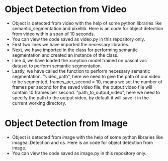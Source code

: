 # Object Detection from Video
- Object is detected from video with the help of some python libraries like semantic_segmentation and pixellib. Here is an code for object detection from video within a span of 10 seconds.
- You can view the code saved as video.py in this repository only.
- First two lines we have imported the necessary libraries.
- Next, we have imported in the class for performing semantic segmentation and created an instance of the class.
- Line 4, we have loaded the xception model trained on pascal voc dataset to perform semantic segmentation.
- Lastly, we have called the function to perform necessary semantic segmentation. "video_path", here we need to give the path of our video to be segmented, frames_per_second = 10, means we set the number of frames per second for the saved video file, the output video file will contain 10 frames per second. "path_to_output_video", here we need to specify the path to the output video, by default it will save it in the current working directory.

# Object Detection from Image
- Object is detected from image with the help of some python libraries like imageai.Detection and os. Here is an code for object detection from image.
- You can view the code saved as image.py in this repository only.
